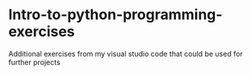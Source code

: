 # Intro-to-python-programming-exercises
Additional exercises from my visual studio code that could be used for further projects
